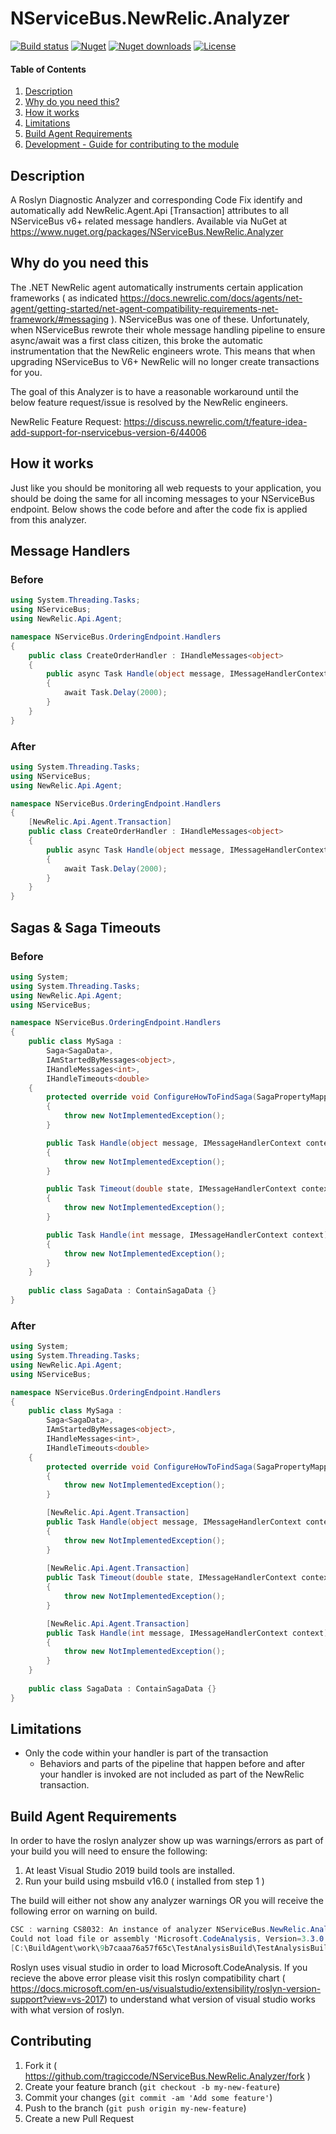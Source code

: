 # NServiceBus.NewRelic.Analyzer

[![Build status](https://ci.appveyor.com/api/projects/status/32r7s2skrgm9ubva/branch/master?svg=true)](https://ci.appveyor.com/project/TraGicCode/nservicebus-newrelic-analyzer)
[![Nuget](https://img.shields.io/nuget/v/NServiceBus.NewRelic.Analyzer)](https://www.nuget.org/packages/NServiceBus.NewRelic.Analyzer)
[![Nuget downloads](https://img.shields.io/nuget/dt/NServiceBus.NewRelic.Analyzer)](https://www.nuget.org/packages/NServiceBus.NewRelic.Analyzer)
[![License](https://img.shields.io/github/license/tragiccode/nservicebus.newrelic.analyzer.svg)](https://github.com/tragiccode/nservicebus.newrelic.analyzer/blob/master/LICENSE)

#### Table of Contents

1. [Description](#description)
1. [Why do you need this?](#why-do-you-need-this)
1. [How it works](#how-it-works)
1. [Limitations](#limitations)
1. [Build Agent Requirements](#build-agent-requirements)
1. [Development - Guide for contributing to the module](#contributing)

## Description

A Roslyn Diagnostic Analyzer and corresponding Code Fix identify and automatically add NewRelic.Agent.Api [Transaction] attributes to all NServiceBus v6+ related message handlers.
Available via NuGet at https://www.nuget.org/packages/NServiceBus.NewRelic.Analyzer

## Why do you need this

The .NET NewRelic agent automatically instruments certain application frameworks ( as indicated https://docs.newrelic.com/docs/agents/net-agent/getting-started/net-agent-compatibility-requirements-net-framework/#messaging ).  NServiceBus
was one of these.  Unfortunately, when NServiceBus rewrote their whole message handling pipeline to ensure async/await was a first class citizen, this broke the automatic instrumentation that the NewRelic engineers wrote. This means that when upgrading NServiceBus to V6+ NewRelic will no longer create transactions for you.

The goal of this Analyzer is to have a reasonable workaround until the below feature request/issue is resolved by the NewRelic engineers. 

NewRelic Feature Request:
https://discuss.newrelic.com/t/feature-idea-add-support-for-nservicebus-version-6/44006

## How it works

Just like you should be monitoring all web requests to your application, you should be doing the same for all incoming messages to your NServiceBus endpoint.  Below shows the code before and after the code fix is applied from this analyzer.

## Message Handlers

### Before

```c#
using System.Threading.Tasks;
using NServiceBus;
using NewRelic.Api.Agent;

namespace NServiceBus.OrderingEndpoint.Handlers
{
    public class CreateOrderHandler : IHandleMessages<object>
    {
        public async Task Handle(object message, IMessageHandlerContext context)
        {
            await Task.Delay(2000);
        }
    }
}
```

### After

```c#
using System.Threading.Tasks;
using NServiceBus;
using NewRelic.Api.Agent;

namespace NServiceBus.OrderingEndpoint.Handlers
{
    [NewRelic.Api.Agent.Transaction]
    public class CreateOrderHandler : IHandleMessages<object>
    {
        public async Task Handle(object message, IMessageHandlerContext context)
        {
            await Task.Delay(2000);
        }
    }
}
```

## Sagas & Saga Timeouts

### Before

```c#
using System;
using System.Threading.Tasks;
using NewRelic.Api.Agent;
using NServiceBus;

namespace NServiceBus.OrderingEndpoint.Handlers
{
    public class MySaga :
        Saga<SagaData>,
        IAmStartedByMessages<object>,
        IHandleMessages<int>,
        IHandleTimeouts<double>
    {
        protected override void ConfigureHowToFindSaga(SagaPropertyMapper<SagaData> mapper)
        {
            throw new NotImplementedException();
        }

        public Task Handle(object message, IMessageHandlerContext context)
        {
            throw new NotImplementedException();
        }

        public Task Timeout(double state, IMessageHandlerContext context)
        {
            throw new NotImplementedException();
        }

        public Task Handle(int message, IMessageHandlerContext context)
        {
            throw new NotImplementedException();
        }
    }
    
    public class SagaData : ContainSagaData {}
}
```

### After

```c#
using System;
using System.Threading.Tasks;
using NewRelic.Api.Agent;
using NServiceBus;

namespace NServiceBus.OrderingEndpoint.Handlers
{
    public class MySaga :
        Saga<SagaData>,
        IAmStartedByMessages<object>,
        IHandleMessages<int>,
        IHandleTimeouts<double>
    {
        protected override void ConfigureHowToFindSaga(SagaPropertyMapper<SagaData> mapper)
        {
            throw new NotImplementedException();
        }

        [NewRelic.Api.Agent.Transaction]
        public Task Handle(object message, IMessageHandlerContext context)
        {
            throw new NotImplementedException();
        }
        
        [NewRelic.Api.Agent.Transaction]
        public Task Timeout(double state, IMessageHandlerContext context)
        {
            throw new NotImplementedException();
        }

        [NewRelic.Api.Agent.Transaction]
        public Task Handle(int message, IMessageHandlerContext context)
        {
            throw new NotImplementedException();
        }
    }
    
    public class SagaData : ContainSagaData {}
}
```

## Limitations

- Only the code within your handler is part of the transaction
   - Behaviors and parts of the pipeline that happen before and after your handler is invoked are not included as part of the NewRelic transaction.


## Build Agent Requirements

In order to have the roslyn analyzer show up was warnings/errors as part of your build you will need to ensure the following:

1. At least Visual Studio 2019 build tools are installed.
2. Run your build using msbuild v16.0 ( installed from step 1 )

The build will either not show any analyzer warnings OR you will receive the following error on warning on build.

```c#
CSC : warning CS8032: An instance of analyzer NServiceBus.NewRelic.Analyzer.NServiceBusNewRelicAnalyzer cannot be created from C:\BuildAgent\work\9b7caaa76a57f65c\packages\NServiceBus.NewRelic.Analyzer.1.0.1\analyzers\dotnet\cs\NServiceBus.NewRelic.Analyzer.dll : 
Could not load file or assembly 'Microsoft.CodeAnalysis, Version=3.3.0.0, Culture=neutral, PublicKeyToken=31bf3856ad364e35' or one of its dependencies. The system cannot find the file specified.. 
[C:\BuildAgent\work\9b7caaa76a57f65c\TestAnalysisBuild\TestAnalysisBuild.csproj]
```

Roslyn uses visual studio in order to load Microsoft.CodeAnalysis.  If you recieve the above error please visit this roslyn compatibility chart ( https://docs.microsoft.com/en-us/visualstudio/extensibility/roslyn-version-support?view=vs-2017) to understand what version of visual studio works with what version of roslyn.

## Contributing

1. Fork it ( <https://github.com/tragiccode/NServiceBus.NewRelic.Analyzer/fork> )
1. Create your feature branch (`git checkout -b my-new-feature`)
1. Commit your changes (`git commit -am 'Add some feature'`)
1. Push to the branch (`git push origin my-new-feature`)
1. Create a new Pull Request